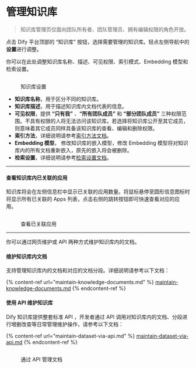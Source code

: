 # 管理知识库

> 知识库管理页仅面向团队所有者、团队管理员、拥有编辑权限的角色开放。

点击 Dify 平台顶部的 “知识库” 按钮，选择需要管理的知识库。轻点左侧导航中的**设置**进行调整。

你可以在此处调整知识库名称、描述、可见权限、索引模式、Embedding 模型和检索设置。

<figure><img src="https://assets-docs.dify.ai/2024/12/20fc93428f8f20f7acfce665c4ed4ddf.png" alt=""><figcaption><p>知识库设置</p></figcaption></figure>

* **知识库名称**，用于区分不同的知识库。
* **知识库描述**，用于描述知识库内文档代表的信息。
* **可见权限**，提供 **“只有我”** 、**“所有团队成员”** 和 **“部分团队成员”** 三种权限范围。不具有权限的人将无法访问该知识库。若选择将知识库公开至其它成员，则意味着其它成员同样具备该知识库的查看、编辑和删除权限。
* **索引方法**，详细说明请参考[索引方法文档](../create-knowledge-and-upload-documents/setting-indexing-methods.md)。
* **Embedding 模型**， 修改知识库的嵌入模型，修改 Embedding 模型将对知识库内的所有文档重新嵌入，原先的嵌入将会被删除。
* **检索设置**，详细说明请参考[检索设置文档](../create-knowledge-and-upload-documents/setting-indexing-methods.md)。

***

#### 查看知识库内已关联的应用

知识库将会在左侧信息栏中显示已关联的应用数量。将鼠标悬停至圆形信息图标时将显示所有已关联的 Apps 列表，点击右侧的跳转按钮即可快速查看对应的应用。

<figure><img src="https://assets-docs.dify.ai/2024/12/28899b9b0eba8996f364fb74e5b94c7f.png" alt=""><figcaption><p>查看已关联应用</p></figcaption></figure>

***

你可以通过网页维护或 API 两种方式维护知识库内的文档。

#### 维护知识库内文档

支持管理知识库内的文档和对应的文档分段。详细说明请参考以下文档：

{% content-ref url="maintain-knowledge-documents.md" %}
[maintain-knowledge-documents.md](maintain-knowledge-documents.md)
{% endcontent-ref %}

#### 使用 API 维护知识库

Dify 知识库提供整套标准 API ，开发者通过 API 调用对知识库内的文档、分段进行增删改查等日常管理维护操作，请参考以下文档：

{% content-ref url="maintain-dataset-via-api.md" %}
[maintain-dataset-via-api.md](maintain-dataset-via-api.md)
{% endcontent-ref %}

<figure><img src="https://assets-docs.dify.ai/dify-enterprise-mintlify/zh_CN/guides/knowledge-base/knowledge-and-documents-maintenance/147de6dbf55ce5b8c50610d94dafafb7.png" alt=""><figcaption><p>通过 API 管理文档</p></figcaption></figure>

